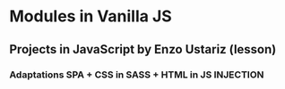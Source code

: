 # Modules in Vanilla JS

## Projects in JavaScript by Enzo Ustariz (lesson)

### Adaptations SPA + CSS in SASS + HTML in JS INJECTION